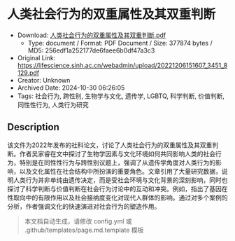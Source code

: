 # 人类社会行为的双重属性及其双重判断

- Download: [人类社会行为的双重属性及其双重判断.pdf](人类社会行为的双重属性及其双重判断.pdf)
    - Type: document / Format: PDF Document / Size: 377874 bytes / MD5: 256edf1a252177de6faee6b0df47a3c3
- Original Link: https://lifescience.sinh.ac.cn/webadmin/upload/20221206151607_3451_8129.pdf
- Creator: Unknown
- Archived Date: 2024-10-30 06:26:05
- Tags: 社会行为, 跨性别, 生物学与文化, 遗传学,  LGBTQ, 科学判断, 价值判断, 同性性行为, 人类行为研究

## Description

该文件为2022年发布的社科论文，讨论了人类社会行为的双重属性及其双重判断。作者吴家睿在文中探讨了生物学因素与文化环境如何共同影响人类的社会行为，特别是在同性性行为与跨性别议题上，强调了从遗传学角度对人类行为的影响，以及文化属性在社会结构中所扮演的重要角色。文章引用了大量研究数据，说明人类行为并非单纯由遗传决定，而是受社会环境与文化背景的深刻影响，同时也探讨了科学判断与价值判断在社会行为讨论中的互动和冲突。例如，指出了基因在性取向中的有限作用以及社会接纳度变化对现代人群体的影响。通过对多个案例的分析，作者强调文化的快速演进对社会行为的塑造作用。

> 本文档自动生成，请修改 config.yml 或 .github/templates/page.md.template 模板
